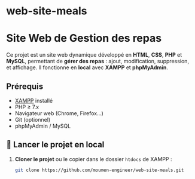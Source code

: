 ﻿# web-site-meals

 # Site Web de Gestion des repas

Ce projet est un site web dynamique développé en **HTML**, **CSS**, **PHP** et **MySQL**, permettant de **gérer des repas** : ajout, modification, suppression, et affichage. Il fonctionne en **local** avec **XAMPP** et **phpMyAdmin**.

## Prérequis

- [XAMPP](https://www.apachefriends.org/fr/index.html) installé
- PHP ≥ 7.x
- Navigateur web (Chrome, Firefox...)
- Git (optionnel)
- phpMyAdmin / MySQL

## 🚀 Lancer le projet en local

1. **Cloner le projet** ou le copier dans le dossier `htdocs` de XAMPP :
   ```bash
   git clone https://github.com/moumen-engineer/web-site-meals.git


